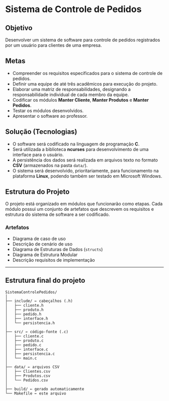 # Sistema de Controle de Pedidos

## Objetivo
Desenvolver um sistema de software para controle de pedidos registrados por um usuário para clientes de uma empresa.

## Metas
* Compreender os requisitos especificados para o sistema de controle de pedidos.
* Definir uma equipe de até três acadêmicos para execução do projeto.
* Elaborar uma matriz de responsabilidades, designando a responsabilidade individual de cada membro da equipe.
* Codificar os módulos **Manter Cliente**, **Manter Produtos** e **Manter Pedidos**.
* Testar os módulos desenvolvidos.
* Apresentar o software ao professor.

## Solução (Tecnologias)
* O software será codificado na linguagem de programação **C**.
* Será utilizada a biblioteca **ncurses** para desenvolvimento de uma interface para o usuário.
* A persistência dos dados será realizada em arquivos texto no formato **CSV** (armazenados na pasta `data/`).
* O sistema será desenvolvido, prioritariamente, para funcionamento na plataforma **Linux**, podendo também ser testado em Microsoft Windows.

## Estrutura do Projeto
O projeto está organizado em módulos que funcionarão como etapas. Cada módulo possui um conjunto de artefatos que descrevem os requisitos e estrutura do sistema de software a ser codificado.

### Artefatos
* Diagrama de caso de uso
* Descrição de cenário de uso
* Diagrama de Estruturas de Dados (`structs`)
* Diagrama de Estrutura Modular
* Descrição requisitos de implementação
---

## Estrutura final do projeto
```text
SistemaControlePedidos/
│
├── include/ ← cabeçalhos (.h)
│   ├── cliente.h
│   ├── produto.h
│   ├── pedido.h
│   ├── interface.h
│   └── persistencia.h
│
├── src/ ← código-fonte (.c)
│   ├── cliente.c
│   ├── produto.c
│   ├── pedido.c
│   ├── interface.c
│   ├── persistencia.c
│   └── main.c
│
├── data/ ← arquivos CSV
│   ├── Clientes.csv
│   ├── Produtos.csv
│   └── Pedidos.csv
│
├── build/ ← gerado automaticamente
└── Makefile ← este arquivo

